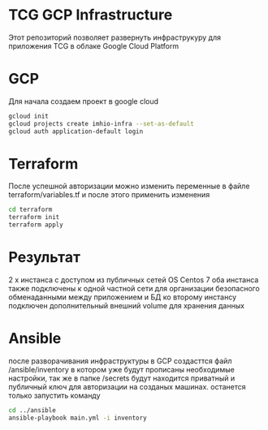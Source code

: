 # TCG GCP Infrastructure
Этот репозиторий позволяет развернуть инфраструкуру для приложения TCG в облаке Google Cloud Platform
# GCP
Для начала создаем проект в google cloud 

```bash
gcloud init 
gcloud projects create imhio-infra --set-as-default
gcloud auth application-default login
```


# Terraform
После успешной авторизации можно изменить переменные в файле terraform/variables.tf и после этого применить изменения
```bash
cd terraform
terraform init
terraform apply
```
# Результат
2 x инстанса с доступом из публичных сетей OS Centos 7
оба инстанса также подключены к одной частной сети для 
организации безопасного обменаданными между приложением 
и БД 
ко второму инстансу подключен дополнительный внешний 
volume  для хранения данных 

# Ansible
после разворачивания инфраструктуры в GCP создасттся файл
 /ansible/inventory в котором уже будут прописаны 
 необходимые настройки, так  же в папке /secrets будут 
 находится приватный и публичный ключ для авторизации 
 на созданых машинах. останется только запустить команду 
 
```bash
cd ../ansible
ansible-playbook main.yml -i inventory
```
